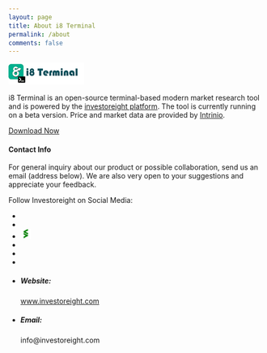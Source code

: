 ```yaml
---
layout: page
title: About i8 Terminal
permalink: /about
comments: false
---
```


<div class="row justify-content-between">
<div class="col-md-8 pr-5">

<img class="mb-2" src="assets/images/i8terminal.png" alt="Logo">
<p>
    i8 Terminal is an open-source terminal-based modern market research tool and is powered by 
    the <a href="https://www.investoreight.com">investoreight platform</a>.
    The tool is currently running on a beta version. Price and market data are provided by <a href="https://intrinio.com/">Intrinio</a>.
</p>
<a href="/download" class="btn subscribe m-2 p-3">Download Now</a>
</div>

<div class="col-md-4">

<div class="sticky-top sticky-top-80">
<div class="twitter-widget">
<h4>Contact Info</h4>
<p>For general inquiry about our product or possible collaboration, send us an email (address below). We are also very open to your suggestions and appreciate your feedback.</p>
<p>
    Follow Investoreight on Social Media:
</p>
<div class="contact mb-4">
    <ul class="social">
        <li>
            <a href="https://twitter.com/i8terminal"><i class="social fab fa-twitter"></i></a>
        </li>
        <li>
            <a href="https://www.youtube.com/channel/UCsWfK4mCf1Zy3BFqAuHjPRg"><i class="social fab fa-youtube"></i></a>
        </li>
        <li>
            <a href="https://stocktwits.com/i8terminal" title="Stocktwits"><img src="assets/images/stocktwits-green.png" /></a>
        </li>
        <li>
            <a href="https://github.com/investoreight/i8-terminal"><i class="social fab fa-github"></i></a>
        </li>
        <li>
            <a href="https://www.reddit.com/user/investoreight"><i class="social fab fa-reddit"></i></a>
        </li>
        <li>
            <a href="https://medium.com/@i8terminal"><i class="social fab fa-medium"></i></a>
        </li>
    </ul>
</div>
<div class="address">
    <ul>
        <li>
            <div class="icon">
                <i class="fas fa-home"></i>
            </div>
            <div class="info">
                <h5>Website:</h5>
                <a href="https://www.investoreight.com/">www.investoreight.com</a>
            </div>
        </li>
        <li>
            <div class="icon">
                <i class="fas fa-envelope"></i>
            </div>
            <div class="info">
                <h5>Email:</h5>
                <span>info@investoreight.com</span>
            </div>
        </li>
    </ul>
</div>
</div>

</div>
</div>
</div>
